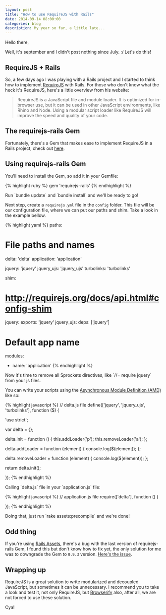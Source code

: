 ```yaml
---
layout: post
title: "How to use RequireJS with Rails"
date: 2014-09-14 08:00:00
categories: blog
description: My year so far, a little late...
---
```


<div class="wrapper" markdown="1">
Hello there,

Well, it's september and I didn't post nothing since July. :/ Let's do this!

## RequireJS + Rails

So, a few days ago I was playing with a Rails project and I started to think how to implement <a href="http://requirejs.org/" target="_blank">RequireJS</a> with Rails. For those who don't know what the heck it's RequireJS, here's a little overview from his website:

> RequireJS is a JavaScript file and module loader. It is optimized for in-browser use, but it can be used in other JavaScript environments, like Rhino and Node. Using a modular script loader like RequireJS will improve the speed and quality of your code.

## The requirejs-rails Gem

Fortunately, there's a Gem that makes ease to implement RequireJS in a Rails project, check out <a href="https://github.com/jwhitley/requirejs-rails" target="_blank">here</a>.

## Using requirejs-rails Gem

You'll need to install the Gem, so add it in your Gemfile:
</div>

{% highlight ruby %}
gem 'requirejs-rails'
{% endhighlight %}

<div class="wrapper" markdown="1">
Run `bundle update` and `bundle install` and we'll be ready to go!

Next step, create a `requirejs.yml` file in the `config` folder. This file will be our configuration file, where we can put our paths and shim. Take a look in the example bellow.
</div>

{% highlight yaml %}
paths:
  # File paths and names
  delta: 'delta'
  application: 'application'

  jquery: 'jquery'
  jquery_ujs: 'jquery_ujs'
  turbolinks: 'turbolinks'

shim:
  # http://requirejs.org/docs/api.html#config-shim
  jquery:
    exports: 'jquery'
  jquery_ujs:
    deps: ['jquery']

# Default app name
modules:
  - name: 'application'
{% endhighlight %}

<div class="wrapper" markdown="1">
Now it's time to remove all Sprockets directives, like `//= require jquery` from your js files.

You can write your scripts using the <a href="https://github.com/amdjs/amdjs-api/blob/master/AMD.md" target="_blank">Asynchronous Module Definition (AMD)</a> like so:
</div>

{% highlight javascript %}
// delta.js file
define(['jquery', 'jquery_ujs', 'turbolinks'], function ($) {

  'use strict';

  var delta = {};

  delta.init = function () {
    this.addLoader('p');
    this.removeLoader('a');
  };

  delta.addLoader = function (element) {
    console.log($(element));
  };

  delta.removeLoader = function (element) {
    console.log($(element));
  };

  return delta.init();

});
{% endhighlight %}

<div class="wrapper" markdown="1">
Calling `delta.js` file in your `application.js` file:
</div>

{% highlight javascript %}
// application.js file
require(['delta'], function () {

});
{% endhighlight %}

<div class="wrapper" markdown="1">
Doing that, just run `rake assets:precompile` and we're done!

## Odd thing

If you're using <a href="https://rails-assets.org/" target="_blank">Rails Assets</a>, there's a bug with the last version of requirejs-rails Gem, I found this but don't know how to fix yet, the only solution for me was to downgrade the Gem to `0.9.3` version. <a href="https://github.com/jwhitley/requirejs-rails/issues/188" target="_blank">Here's the issue</a>.

## Wrapping up

RequireJS is a great solution to write modularized and decoupled JavaScript, but sometimes it can be unnecessary. I recommend you to take a look and test it, not only RequireJS, but <a href="http://browserify.org/" target="_blank">Browserify</a> also, after all, we are not forced to use these solution.

Cya!
</div>
